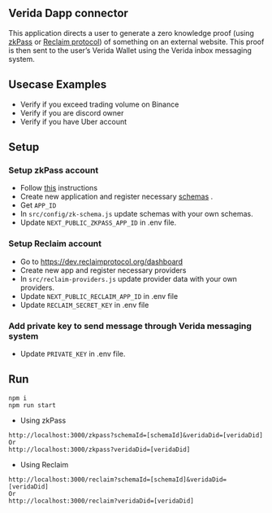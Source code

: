 
## Verida Dapp connector 

This application directs a user to generate a zero knowledge proof (using [zkPass](https://zkpass.org/) or [Reclaim protocol](https://reclaimprotocol.org/)) of something on an external website. This proof is then sent to the user’s Verida Wallet using the Verida inbox messaging system.

## Usecase Examples
- Verify if you exceed trading volume on Binance
- Verify if you are discord owner
- Verify if you have Uber account

## Setup
### Setup zkPass account
- Follow [this](https://zkpass.gitbook.io/zkpass/developer-guides/quick-start) instructions 
- Create new application and register necessary [schemas](https://zkpass.gitbook.io/zkpass/developer-guides/schema) .
- Get `APP_ID`
- In `src/config/zk-schema.js` update schemas with your own schemas.
- Update `NEXT_PUBLIC_ZKPASS_APP_ID` in .env file.

### Setup Reclaim account
- Go to https://dev.reclaimprotocol.org/dashboard
- Create new app and register necessary providers
- In `src/reclaim-providers.js` update provider data with your own providers.
- Update `NEXT_PUBLIC_RECLAIM_APP_ID` in .env file
- Update `RECLAIM_SECRET_KEY` in .env file

### Add private key to send message through Verida messaging system
- Update `PRIVATE_KEY` in .env file.

## Run
```
npm i
npm run start
```
- Using zkPass
```
http://localhost:3000/zkpass?schemaId=[schemaId]&veridaDid=[veridaDid]
Or
http://localhost:3000/zkpass?veridaDid=[veridaDid]
```
- Using Reclaim
```
http://localhost:3000/reclaim?schemaId=[schemaId]&veridaDid=[veridaDid]
Or
http://localhost:3000/reclaim?veridaDid=[veridaDid]
```

